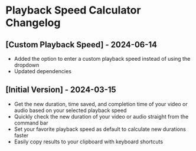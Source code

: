 # Playback Speed Calculator Changelog

## [Custom Playback Speed] - 2024-06-14

- Added the option to enter a custom playback speed instead of using the dropdown
- Updated dependencies

## [Initial Version] - 2024-03-15

- Get the new duration, time saved, and completion time of your video or audio based on your selected playback speed
- Quickly check the new duration of your video or audio straight from the command bar
- Set your favorite playback speed as default to calculate new durations faster
- Easily copy results to your clipboard with keyboard shortcuts
